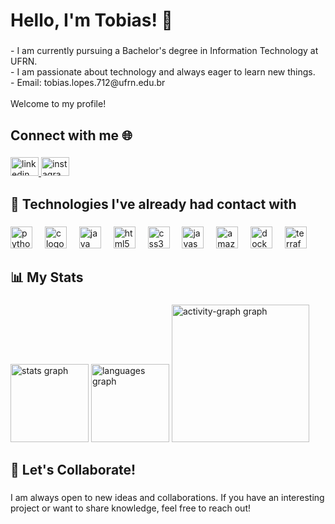 <h1 align="left">Hello, I'm Tobias! 👋</h1>

###

<p align="left">- I am currently pursuing a Bachelor's degree in Information Technology at UFRN.<br>- I am passionate about technology and always eager to learn new things.<br>- Email: tobias.lopes.712@ufrn.edu.br<br><br>Welcome to my profile!</p>

###

<h2 align="left">Connect with me 🌐</h2>

###

<div align="left">
  <a href="https://www.linkedin.com/in/tobias-n-lopes-219b9b2a2" target="_blank">
    <img src="https://raw.githubusercontent.com/maurodesouza/profile-readme-generator/master/src/assets/icons/social/linkedin/default.svg" width="45" height="30" alt="linkedin logo"  />
  </a>
  <a href="https://www.instagram.com/tobias.lopess" target="_blank">
    <img src="https://raw.githubusercontent.com/maurodesouza/profile-readme-generator/master/src/assets/icons/social/instagram/default.svg" width="45" height="30" alt="instagram logo"  />
  </a>
</div>

###

<h2 align="left">🚀 Technologies I've already had contact with</h2>

###

<div align="left">
  <img src="https://cdn.jsdelivr.net/gh/devicons/devicon/icons/python/python-original.svg" height="35" alt="python logo"  />
  <img width="12" />
  <img src="https://cdn.jsdelivr.net/gh/devicons/devicon/icons/c/c-original.svg" height="35" alt="c logo"  />
  <img width="12" />
  <img src="https://cdn.jsdelivr.net/gh/devicons/devicon/icons/java/java-original.svg" height="35" alt="java logo"  />
  <img width="12" />
  <img src="https://cdn.jsdelivr.net/gh/devicons/devicon/icons/html5/html5-original.svg" height="35" alt="html5 logo"  />
  <img width="12" />
  <img src="https://cdn.jsdelivr.net/gh/devicons/devicon/icons/css3/css3-original.svg" height="35" alt="css3 logo"  />
  <img width="12" />
  <img src="https://cdn.jsdelivr.net/gh/devicons/devicon/icons/javascript/javascript-original.svg" height="35" alt="javascript logo"  />
  <img width="12" />
  <img src="https://cdn.jsdelivr.net/gh/devicons/devicon/icons/amazonwebservices/amazonwebservices-line-wordmark.svg" height="35" alt="amazonwebservices logo"  />
  <img width="12" />
  <img src="https://cdn.jsdelivr.net/gh/devicons/devicon/icons/docker/docker-original.svg" height="35" alt="docker logo"  />
  <img width="12" />
  <img src="https://cdn.jsdelivr.net/gh/devicons/devicon/icons/terraform/terraform-original.svg" height="35" alt="terraform logo"  />
</div>

###

<h2 align="left">📊 My Stats</h2>

###

<div align="left">
  <img src="https://github-readme-stats.vercel.app/api?username=Tobias-Lopes&hide_title=false&hide_rank=false&show_icons=true&include_all_commits=true&count_private=true&disable_animations=false&theme=radical&locale=en&hide_border=false&order=1" height="125" alt="stats graph"  />
  <img src="https://github-readme-stats.vercel.app/api/top-langs?username=Tobias-Lopes&locale=en&hide_title=false&layout=compact&card_width=320&langs_count=5&theme=radical&hide_border=false&order=2" height="125" alt="languages graph"  />
  <img src="https://github-readme-activity-graph.vercel.app/graph?username=Tobias-Lopes&radius=50&theme=redical&area=true&order=5" height="220" alt="activity-graph graph"  />
</div>

###

<h2 align="left">🤝 Let's Collaborate!</h2>

###

<p align="left">I am always open to new ideas and collaborations. If you have an interesting project or want to share knowledge, feel free to reach out!</p>

###
